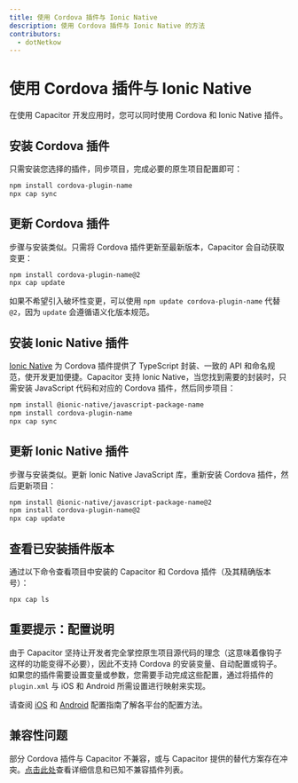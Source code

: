 ```yaml
---
title: 使用 Cordova 插件与 Ionic Native
description: 使用 Cordova 插件与 Ionic Native 的方法
contributors:
  - dotNetkow
---
```


# 使用 Cordova 插件与 Ionic Native

在使用 Capacitor 开发应用时，您可以同时使用 Cordova 和 Ionic Native 插件。

## 安装 Cordova 插件

只需安装您选择的插件，同步项目，完成必要的原生项目配置即可：

```bash
npm install cordova-plugin-name
npx cap sync
```

## 更新 Cordova 插件

步骤与安装类似。只需将 Cordova 插件更新至最新版本，Capacitor 会自动获取变更：

```bash
npm install cordova-plugin-name@2
npx cap update
```

如果不希望引入破坏性变更，可以使用 `npm update cordova-plugin-name` 代替 `@2`，因为 `update` 会遵循语义化版本规范。

## 安装 Ionic Native 插件

[Ionic Native](https://ionicframework.com/docs/native) 为 Cordova 插件提供了 TypeScript 封装、一致的 API 和命名规范，使开发更加便捷。Capacitor 支持 Ionic Native，当您找到需要的封装时，只需安装 JavaScript 代码和对应的 Cordova 插件，然后同步项目：

```bash
npm install @ionic-native/javascript-package-name
npm install cordova-plugin-name
npx cap sync
```

## 更新 Ionic Native 插件

步骤与安装类似。更新 Ionic Native JavaScript 库，重新安装 Cordova 插件，然后更新项目：

```bash
npm install @ionic-native/javascript-package-name@2
npm install cordova-plugin-name@2
npx cap update
```

## 查看已安装插件版本

通过以下命令查看项目中安装的 Capacitor 和 Cordova 插件（及其精确版本号）：

```bash
npx cap ls
```

## 重要提示：配置说明

由于 Capacitor 坚持让开发者完全掌控原生项目源代码的理念（这意味着像钩子这样的功能变得不必要），因此不支持 Cordova 的安装变量、自动配置或钩子。如果您的插件需要设置变量或参数，您需要手动完成这些配置，通过将插件的 `plugin.xml` 与 iOS 和 Android 所需设置进行映射来实现。

请查阅 [iOS](/ios/configuration.md) 和 [Android](/android/configuration.md) 配置指南了解各平台的配置方法。

## 兼容性问题

部分 Cordova 插件与 Capacitor 不兼容，或与 Capacitor 提供的替代方案存在冲突。[点击此处](/cordova/known-incompatible-plugins.md)查看详细信息和已知不兼容插件列表。